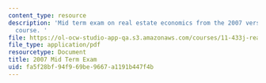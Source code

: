 ```yaml
---
content_type: resource
description: 'Mid term exam on real estate economics from the 2007 version of the
  course. '
file: https://ol-ocw-studio-app-qa.s3.amazonaws.com/courses/11-433j-real-estate-economics-fall-2008/fa5f28bf94f969be9667a1191b447f4b_exam1_2007.pdf
file_type: application/pdf
resourcetype: Document
title: 2007 Mid Term Exam
uid: fa5f28bf-94f9-69be-9667-a1191b447f4b
---
```

